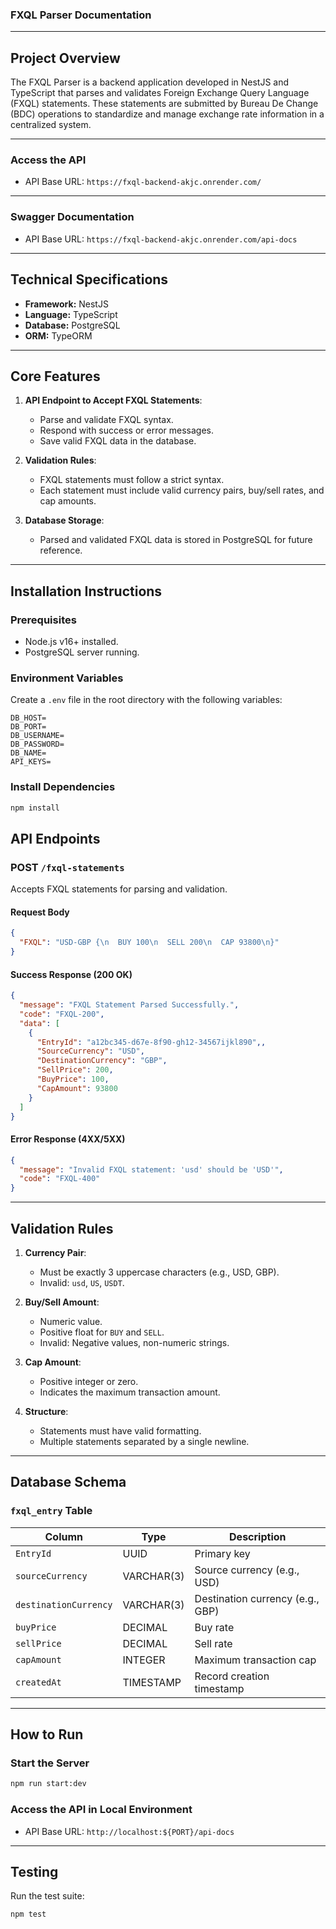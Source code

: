 ### FXQL Parser Documentation

---

## **Project Overview**

The FXQL Parser is a backend application developed in NestJS and TypeScript that parses and validates Foreign Exchange Query Language (FXQL) statements. These statements are submitted by Bureau De Change (BDC) operations to standardize and manage exchange rate information in a centralized system.

---

### Access the API

- API Base URL: `https://fxql-backend-akjc.onrender.com/`

---

### Swagger Documentation

- API Base URL: `https://fxql-backend-akjc.onrender.com/api-docs`

---

## **Technical Specifications**

- **Framework:** NestJS
- **Language:** TypeScript
- **Database:** PostgreSQL
- **ORM:** TypeORM

---

## **Core Features**

1. **API Endpoint to Accept FXQL Statements**:
   - Parse and validate FXQL syntax.
   - Respond with success or error messages.
   - Save valid FXQL data in the database.

2. **Validation Rules**:
   - FXQL statements must follow a strict syntax.
   - Each statement must include valid currency pairs, buy/sell rates, and cap amounts.

3. **Database Storage**:
   - Parsed and validated FXQL data is stored in PostgreSQL for future reference.

---

## **Installation Instructions**

### Prerequisites

- Node.js v16+ installed.
- PostgreSQL server running.

### Environment Variables

Create a `.env` file in the root directory with the following variables:

```env
DB_HOST=
DB_PORT=
DB_USERNAME=
DB_PASSWORD=
DB_NAME=
API_KEYS=
```

### Install Dependencies

```bash
npm install
```

## **API Endpoints**

### **POST** `/fxql-statements`

Accepts FXQL statements for parsing and validation.

#### Request Body

```json
{
  "FXQL": "USD-GBP {\n  BUY 100\n  SELL 200\n  CAP 93800\n}"
}
```

#### Success Response (200 OK)

```json
{
  "message": "FXQL Statement Parsed Successfully.",
  "code": "FXQL-200",
  "data": [
    {
      "EntryId": "a12bc345-d67e-8f90-gh12-34567ijkl890",,
      "SourceCurrency": "USD",
      "DestinationCurrency": "GBP",
      "SellPrice": 200,
      "BuyPrice": 100,
      "CapAmount": 93800
    }
  ]
}
```

#### Error Response (4XX/5XX)

```json
{
  "message": "Invalid FXQL statement: 'usd' should be 'USD'",
  "code": "FXQL-400"
}
```

---

## **Validation Rules**

1. **Currency Pair**:
   - Must be exactly 3 uppercase characters (e.g., USD, GBP).
   - Invalid: `usd`, `US`, `USDT`.

2. **Buy/Sell Amount**:
   - Numeric value.
   - Positive float for `BUY` and `SELL`.
   - Invalid: Negative values, non-numeric strings.

3. **Cap Amount**:
   - Positive integer or zero.
   - Indicates the maximum transaction amount.

4. **Structure**:
   - Statements must have valid formatting.
   - Multiple statements separated by a single newline.

---

## **Database Schema**

### `fxql_entry` Table

| Column              | Type        | Description                              |
|---------------------|-------------|------------------------------------------|
| `EntryId`                | UUID        | Primary key                              |
| `sourceCurrency`   | VARCHAR(3)  | Source currency (e.g., USD)              |
| `destinationCurrency` | VARCHAR(3)  | Destination currency (e.g., GBP)       |
| `buyPrice`         | DECIMAL     | Buy rate                                 |
| `sellPrice`        | DECIMAL     | Sell rate                                |
| `capAmount`        | INTEGER     | Maximum transaction cap                  |
| `createdAt`        | TIMESTAMP   | Record creation timestamp                |

---

## **How to Run**

### Start the Server

```bash
npm run start:dev
```

### Access the API in Local Environment

- API Base URL: `http://localhost:${PORT}/api-docs`

---

## **Testing**

Run the test suite:

```bash
npm test
```
